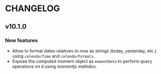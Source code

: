 # CHANGELOG

## v10.1.0

### New features

- Allow to format dates relatives to now as strings (today, yesterday, etc.) using `calendarTime` and `calendarFormats`.
- Expose the computed moment object as `momentData` to perform query operations on it using momentjs methdos.
